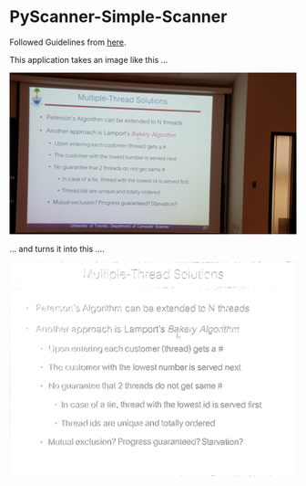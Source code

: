 # PyScanner-Simple-Scanner
Followed Guidelines from [here](https://www.pyimagesearch.com/2014/09/01/build-kick-ass-mobile-document-scanner-just-5-minutes/).

This application takes an image like this …

![](intwo.jpg)

… and turns it into this ….
 
![](intwo_transformed.jpg)